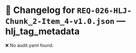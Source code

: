 # 📝 Changelog for `REQ-026-HLJ-Chunk_2-Item_4-v1.0.json` — **hlj_tag_metadata**

❌ No audit.yaml found.
